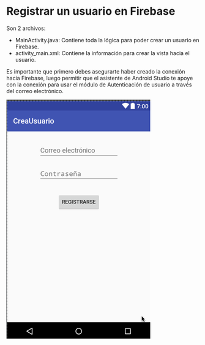 # Registrar un usuario en Firebase
Son 2 archivos:

* MainActivity.java: Contiene toda la lógica para poder crear un usuario en Firebase.
* activity_main.xml: Contiene la información para crear la vista hacia el usuario.

Es importante que primero debes asegurarte haber creado la conexión hacia Firebase, luego permitir que el asistente de Android Studio te apoye con la conexión para usar el módulo de Autenticación de usuario a través del correo electrónico.

![image](https://github.com/crashbit/2017-2/blob/master/Proyectos/MPOO/CrearUsuario/img1.png)
 
